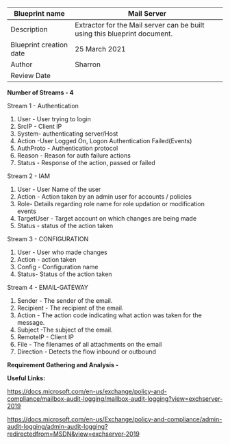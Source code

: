 | Blueprint name          | Mail Server                                                               |
| ----------------------- | ------------------------------------------------------------------------- |
| Description             | Extractor for the Mail server can be built using this blueprint document. |
| Blueprint creation date | 25 March 2021                                                             |
| Author                  | Sharron                                                                   |
| Review Date             |                                                                           |

**Number of Streams - 4**

Stream 1 - Authentication

1. User - User trying to login
2. SrcIP - Client IP
3. System- authenticating server/Host
4. Action -User Logged On, Logon Authentication Failed(Events)
5. AuthProto - Authentication protocol
6. Reason - Reason for auth failure actions
7. Status - Response of the action, passed or failed

Stream 2 - IAM

1. User - User Name of the user
2. Action - Action taken by an admin user for accounts / policies
3. Role- Details regarding role name for role updation or modification events
4. TargetUser - Target account on which changes are being made
5. Status - status of the action taken

Stream 3 -  CONFIGURATION

1. User - User who made changes
2. Action - action taken
3. Config - Configuration name
4. Status- Status of the action taken

Stream 4 - EMAIL-GATEWAY

1. Sender - The sender of the email.
2. Recipient - The recipient of the email.
3. Action - The action code indicating what action was taken for the message.
4. Subject -The subject of the email.
5. RemoteIP - Client IP
6. File - The filenames of all attachments on the email
7. Direction - Detects the flow inbound or outbound

**Requirement Gathering and Analysis -** 

**Useful Links:**

https://docs.microsoft.com/en-us/exchange/policy-and-compliance/mailbox-audit-logging/mailbox-audit-logging?view=exchserver-2019

https://docs.microsoft.com/en-us/Exchange/policy-and-compliance/admin-audit-logging/admin-audit-logging?redirectedfrom=MSDN&view=exchserver-2019 
